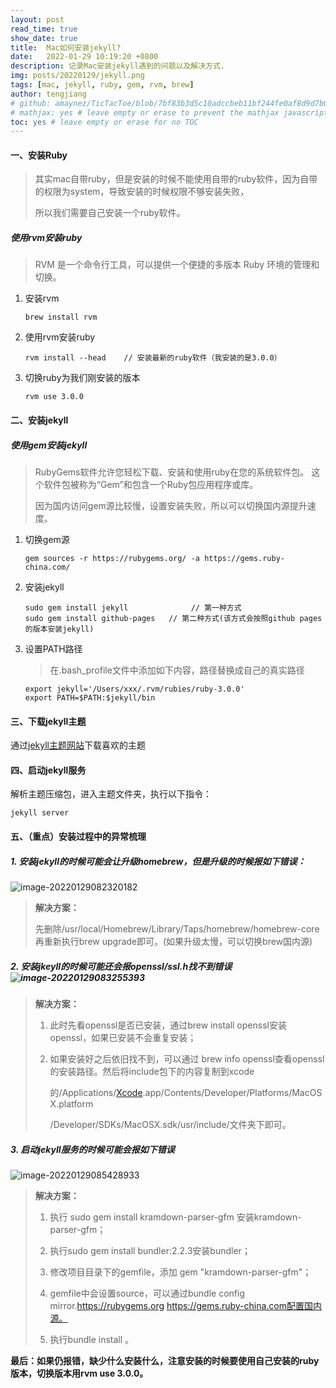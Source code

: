 ```yaml
---
layout: post
read_time: true
show_date: true
title:  Mac如何安装jekyll?
date:   2022-01-29 10:19:20 +0800
description: 记录Mac安装jekyll遇到的问题以及解决方式.
img: posts/20220129/jekyll.png
tags: [mac, jekyll, ruby, gem, rvm, brew]
author: tengjiang
# github: amaynez/TicTacToe/blob/7bf83b3d5c10adccbeb11bf244fe0af8d9d7b036/entities/Neural_Network.py#L199
# mathjax: yes # leave empty or erase to prevent the mathjax javascript from loading
toc: yes # leave empty or erase for no TOC
---
```


#### 一、安装Ruby

> 其实mac自带ruby，但是安装的时候不能使用自带的ruby软件，因为自带的权限为system，导致安装的时候权限不够安装失败，
>
> 所以我们需要自己安装一个ruby软件。

#####  使用rvm安装ruby

> RVM 是一个命令行工具，可以提供一个便捷的多版本 Ruby 环境的管理和切换。

1. 安装rvm

   ```shell
   brew install rvm
   ```

2. 使用rvm安装ruby

   ```shell
   rvm install --head    // 安装最新的ruby软件（我安装的是3.0.0）
   ```

3. 切换ruby为我们刚安装的版本

   ```shell
   rvm use 3.0.0
   ```

#### 二、安装jekyll

##### 使用gem安装jekyll

> RubyGems软件允许您轻松下载、安装和使用ruby在您的系统软件包。 这个软件包被称为“Gem”和包含一个Ruby包应用程序或库。
>
> 因为国内访问gem源比较慢，设置安装失败，所以可以切换国内源提升速度。

1. 切换gem源

   ```shell
   gem sources -r https://rubygems.org/ -a https://gems.ruby-china.com/
   ```

2. 安装jekyll

   ```shell
   sudo gem install jekyll      		// 第一种方式
   sudo gem install github-pages   // 第二种方式(该方式会按照github pages的版本安装jekyll)
   ```

3. 设置PATH路径

   > 在.bash_profile文件中添加如下内容，路径替换成自己的真实路径

   ```shell
   export jekyll='/Users/xxx/.rvm/rubies/ruby-3.0.0'
   export PATH=$PATH:$jekyll/bin
   ```

#### 三、下载jekyll主题

通过[jekyll主题网站](http://jekyllthemes.org/)下载喜欢的主题

#### 四、启动jekyll服务

解析主题压缩包，进入主题文件夹，执行以下指令：

```shell
jekyll server
```

#### 五、（重点）安装过程中的异常梳理

##### 1. 安装jekyll的时候可能会让升级homebrew，但是升级的时候报如下错误：

![image-20220129082320182](https://s2.loli.net/2022/01/29/18NSntUuBFIkKa9.png)

>  **解决方案：**
>
>  先删除/usr/local/Homebrew/Library/Taps/homebrew/homebrew-core再重新执行brew upgrade即可。(如果升级太慢，可以切换brew国内源)

##### 2. 安装jkeyll的时候可能还会报openssl/ssl.h找不到错误 ![image-20220129083255393](https://s2.loli.net/2022/01/29/rmkspMbDtNwB2vl.png)

> **解决方案：**
>
> 1. 此时先看openssl是否已安装，通过brew install openssl安装openssl，如果已安装不会重复安装；
>
> 2. 如果安装好之后依旧找不到，可以通过 brew info openssl查看openssl的安装路径。然后将include包下的内容复制到xcode
>
>    的/Applications/[Xcode](https://so.csdn.net/so/search?q=Xcode&spm=1001.2101.3001.7020).app/Contents/Developer/Platforms/MacOSX.platform
>    
>    /Developer/SDKs/MacOSX.sdk/usr/include/文件夹下即可。

##### 3. 启动jekyll服务的时候可能会报如下错误
![image-20220129085428933](https://s2.loli.net/2022/01/29/NDlYbZOct21E5z9.png)
>**解决方案：**
>
>1.  执行 sudo gem install kramdown-parser-gfm 安装kramdown-parser-gfm；
>
>2. 执行sudo gem install bundler:2.2.3安装bundler；
>
>3. 修改项目目录下的gemfile，添加 gem "kramdown-parser-gfm"；
>
>4. gemfile中会设置source，可以通过bundle config mirror.https://rubygems.org https://gems.ruby-china.com配置国内源。
>5. 执行bundle install 。

**最后：如果仍报错，缺少什么安装什么，注意安装的时候要使用自己安装的ruby版本，切换版本用rvm use 3.0.0。**